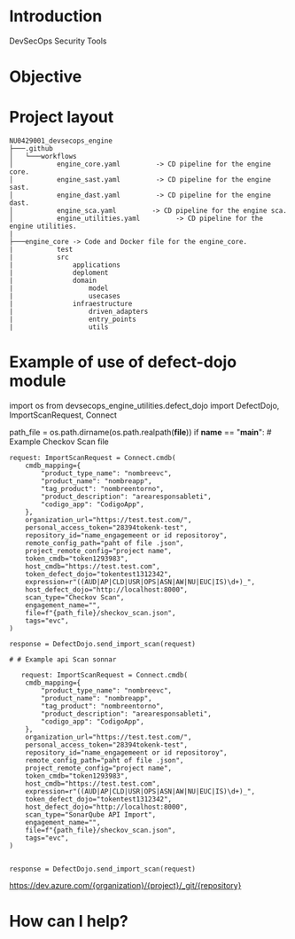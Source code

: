 # Introduction

DevSecOps Security Tools

# Objective

# Project layout

```
NU0429001_devsecops_engine
├───.github
│   └───workflows
│           engine_core.yaml         -> CD pipeline for the engine core.
│           engine_sast.yaml         -> CD pipeline for the engine sast.
│           engine_dast.yaml         -> CD pipeline for the engine dast.
│           engine_sca.yaml         -> CD pipeline for the engine sca.
│           engine_utilities.yaml         -> CD pipeline for the engine utilities.
|
├───engine_core -> Code and Docker file for the engine_core.
|           test
|           src 
|               applications
|               deploment
|               domain
|                   model
|                   usecases
|               infraestructure
|                   driven_adapters
|                   entry_points
|                   utils
```
# Example of use of defect-dojo module
import os
from devsecops_engine_utilities.defect_dojo import DefectDojo,\
    ImportScanRequest, Connect

path_file = os.path.dirname(os.path.realpath(__file__))
if __name__ == "__main__":
    # Example Checkov Scan file

    
    request: ImportScanRequest = Connect.cmdb(
        cmdb_mapping={
            "product_type_name": "nombreevc",
            "product_name": "nombreapp",
            "tag_product": "nombreentorno",
            "product_description": "arearesponsableti",
            "codigo_app": "CodigoApp",
        },
        organization_url="https://test.test.com/",
        personal_access_token="28394tokenk-test",
        repository_id="name_engagemeent or id repositoroy",
        remote_config_path="paht of file .json",
        project_remote_config="project name",
        token_cmdb="token1293983",
        host_cmdb="https://test.test.com",
        token_defect_dojo="tokentest1312342",
        expression=r"((AUD|AP|CLD|USR|OPS|ASN|AW|NU|EUC|IS)\d+)_",
        host_defect_dojo="http://localhost:8000",
        scan_type="Checkov Scan",
        engagement_name="",
        file=f"{path_file}/sheckov_scan.json",
        tags="evc",
    )

    response = DefectDojo.send_import_scan(request)

    # # Example api Scan sonnar

       request: ImportScanRequest = Connect.cmdb(
        cmdb_mapping={
            "product_type_name": "nombreevc",
            "product_name": "nombreapp",
            "tag_product": "nombreentorno",
            "product_description": "arearesponsableti",
            "codigo_app": "CodigoApp",
        },
        organization_url="https://test.test.com/",
        personal_access_token="28394tokenk-test",
        repository_id="name_engagemeent or id repositoroy",
        remote_config_path="paht of file .json",
        project_remote_config="project name",
        token_cmdb="token1293983",
        host_cmdb="https://test.test.com",
        expression=r"((AUD|AP|CLD|USR|OPS|ASN|AW|NU|EUC|IS)\d+)_",
        token_defect_dojo="tokentest1312342",
        host_defect_dojo="http://localhost:8000",
        scan_type="SonarQube API Import",
        engagement_name="",
        file=f"{path_file}/sheckov_scan.json",
        tags="evc",
    )


    response = DefectDojo.send_import_scan(request)


https://dev.azure.com/{organization}/{project}/_git/{repository}

# How can I help?

